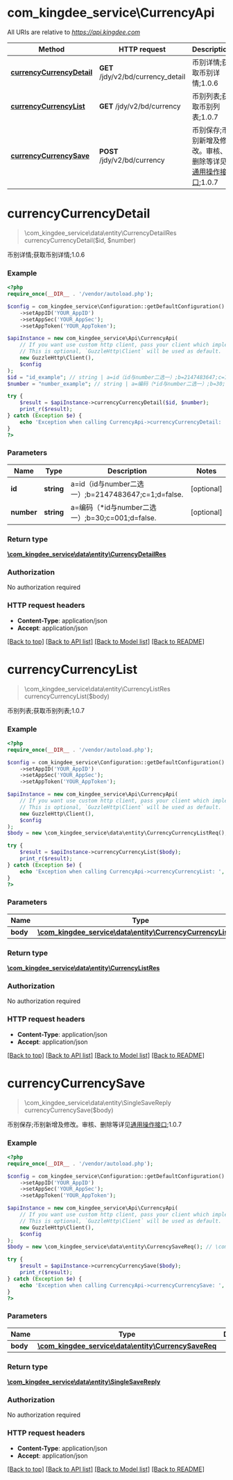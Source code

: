 # com_kingdee_service\CurrencyApi

All URIs are relative to *https://api.kingdee.com*

Method | HTTP request | Description
------------- | ------------- | -------------
[**currencyCurrencyDetail**](CurrencyApi.md#currencyCurrencyDetail) | **GET** /jdy/v2/bd/currency_detail | 币别详情;获取币别详情;1.0.6
[**currencyCurrencyList**](CurrencyApi.md#currencyCurrencyList) | **GET** /jdy/v2/bd/currency | 币别列表;获取币别列表;1.0.7
[**currencyCurrencySave**](CurrencyApi.md#currencyCurrencySave) | **POST** /jdy/v2/bd/currency | 币别保存;币别新增及修改。审核、删除等详见[通用操作接口](https://open.jdy.com/#/files/api/detail?index&#x3D;2&amp;categrayId&#x3D;3cc8ee9a663e11eda5c84b5d383a2b93&amp;id&#x3D;9e804b8c712511eda0b39f724d124b07);1.0.7


# **currencyCurrencyDetail**
> \com_kingdee_service\data\entity\CurrencyDetailRes currencyCurrencyDetail($id, $number)

币别详情;获取币别详情;1.0.6

### Example
```php
<?php
require_once(__DIR__ . '/vendor/autoload.php');

$config = com_kingdee_service\Configuration::getDefaultConfiguration()
    ->setAppID('YOUR_AppID')
    ->setAppSec('YOUR_AppSec');
    ->setAppToken('YOUR_AppToken');

$apiInstance = new com_kingdee_service\Api\CurrencyApi(
    // If you want use custom http client, pass your client which implements `GuzzleHttp\ClientInterface`.
    // This is optional, `GuzzleHttp\Client` will be used as default.
    new GuzzleHttp\Client(),
    $config
);
$id = "id_example"; // string | a=id（id与number二选一）;b=2147483647;c=1;d=false.
$number = "number_example"; // string | a=编码（*id与number二选一）;b=30;c=001;d=false.

try {
    $result = $apiInstance->currencyCurrencyDetail($id, $number);
    print_r($result);
} catch (Exception $e) {
    echo 'Exception when calling CurrencyApi->currencyCurrencyDetail: ', $e->getMessage(), PHP_EOL;
}
?>
```

### Parameters

Name | Type | Description  | Notes
------------- | ------------- | ------------- | -------------
 **id** | **string**| a&#x3D;id（id与number二选一）;b&#x3D;2147483647;c&#x3D;1;d&#x3D;false. | [optional]
 **number** | **string**| a&#x3D;编码（*id与number二选一）;b&#x3D;30;c&#x3D;001;d&#x3D;false. | [optional]

### Return type

[**\com_kingdee_service\data\entity\CurrencyDetailRes**](../Model/CurrencyDetailRes.md)

### Authorization

No authorization required

### HTTP request headers

 - **Content-Type**: application/json
 - **Accept**: application/json

[[Back to top]](#) [[Back to API list]](../../README.md#documentation-for-api-endpoints) [[Back to Model list]](../../README.md#documentation-for-models) [[Back to README]](../../README.md)

# **currencyCurrencyList**
> \com_kingdee_service\data\entity\CurrencyListRes currencyCurrencyList($body)

币别列表;获取币别列表;1.0.7

### Example
```php
<?php
require_once(__DIR__ . '/vendor/autoload.php');

$config = com_kingdee_service\Configuration::getDefaultConfiguration()
    ->setAppID('YOUR_AppID')
    ->setAppSec('YOUR_AppSec');
    ->setAppToken('YOUR_AppToken');

$apiInstance = new com_kingdee_service\Api\CurrencyApi(
    // If you want use custom http client, pass your client which implements `GuzzleHttp\ClientInterface`.
    // This is optional, `GuzzleHttp\Client` will be used as default.
    new GuzzleHttp\Client(),
    $config
);
$body = new \com_kingdee_service\data\entity\CurrencyCurrencyListReq(); // \com_kingdee_service\data\entity\CurrencyCurrencyListReq | 

try {
    $result = $apiInstance->currencyCurrencyList($body);
    print_r($result);
} catch (Exception $e) {
    echo 'Exception when calling CurrencyApi->currencyCurrencyList: ', $e->getMessage(), PHP_EOL;
}
?>
```

### Parameters

Name | Type | Description  | Notes
------------- | ------------- | ------------- | -------------
 **body** | [**\com_kingdee_service\data\entity\CurrencyCurrencyListReq**](../Model/CurrencyCurrencyListReq.md)|  | [optional]

### Return type

[**\com_kingdee_service\data\entity\CurrencyListRes**](../Model/CurrencyListRes.md)

### Authorization

No authorization required

### HTTP request headers

 - **Content-Type**: application/json
 - **Accept**: application/json

[[Back to top]](#) [[Back to API list]](../../README.md#documentation-for-api-endpoints) [[Back to Model list]](../../README.md#documentation-for-models) [[Back to README]](../../README.md)

# **currencyCurrencySave**
> \com_kingdee_service\data\entity\SingleSaveReply currencyCurrencySave($body)

币别保存;币别新增及修改。审核、删除等详见[通用操作接口](https://open.jdy.com/#/files/api/detail?index=2&categrayId=3cc8ee9a663e11eda5c84b5d383a2b93&id=9e804b8c712511eda0b39f724d124b07);1.0.7

### Example
```php
<?php
require_once(__DIR__ . '/vendor/autoload.php');

$config = com_kingdee_service\Configuration::getDefaultConfiguration()
    ->setAppID('YOUR_AppID')
    ->setAppSec('YOUR_AppSec');
    ->setAppToken('YOUR_AppToken');

$apiInstance = new com_kingdee_service\Api\CurrencyApi(
    // If you want use custom http client, pass your client which implements `GuzzleHttp\ClientInterface`.
    // This is optional, `GuzzleHttp\Client` will be used as default.
    new GuzzleHttp\Client(),
    $config
);
$body = new \com_kingdee_service\data\entity\CurrencySaveReq(); // \com_kingdee_service\data\entity\CurrencySaveReq | 

try {
    $result = $apiInstance->currencyCurrencySave($body);
    print_r($result);
} catch (Exception $e) {
    echo 'Exception when calling CurrencyApi->currencyCurrencySave: ', $e->getMessage(), PHP_EOL;
}
?>
```

### Parameters

Name | Type | Description  | Notes
------------- | ------------- | ------------- | -------------
 **body** | [**\com_kingdee_service\data\entity\CurrencySaveReq**](../Model/CurrencySaveReq.md)|  |

### Return type

[**\com_kingdee_service\data\entity\SingleSaveReply**](../Model/SingleSaveReply.md)

### Authorization

No authorization required

### HTTP request headers

 - **Content-Type**: application/json
 - **Accept**: application/json

[[Back to top]](#) [[Back to API list]](../../README.md#documentation-for-api-endpoints) [[Back to Model list]](../../README.md#documentation-for-models) [[Back to README]](../../README.md)

